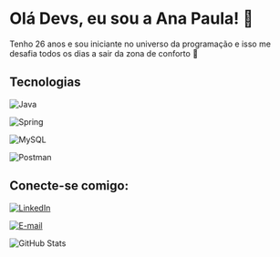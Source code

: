 
# Olá Devs, eu sou a Ana Paula! 👋

Tenho 26 anos e sou iniciante no universo da programação e isso me desafia todos os dias a sair da zona de conforto 🚀


## Tecnologias 

![Java](https://img.shields.io/badge/java-%23ED8B00.svg?style=for-the-badge&logo=openjdk&logoColor=white) 

![Spring](https://img.shields.io/badge/spring-%236DB33F.svg?style=for-the-badge&logo=spring&logoColor=white)

![MySQL](https://img.shields.io/badge/MySQL-00000F?style=for-the-badge&logo=mysql&logoColor=white)

![Postman](https://img.shields.io/badge/Postman-FF6C37.svg?style=for-the-badge&logo=Postman&logoColor=white)

## Conecte-se comigo:
[![LinkedIn](https://img.shields.io/badge/LinkedIn-0077B5?style=for-the-badge&logo=linkedin&logoColor=white)](https://www.linkedin.com/in/ana-paula-ribeiro-dev/) 

[![E-mail](https://img.shields.io/badge/-Email-000?style=for-the-badge&logo=microsoft-outlook&logoColor=007BFF)](mailto:ana.sed26@hotmail.com)

![GitHub Stats](https://github-readme-stats.vercel.app/api?username=Ana-program&theme=transparent&bg_color=000&border_color=30A3DC&show_icons=true&icon_color=30A3DC&title_color=E94D5F&text_color=FFF)
